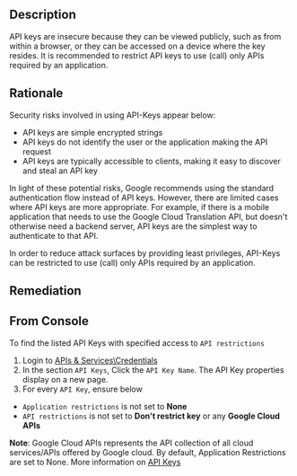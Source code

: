 ## Description

API keys are insecure because they can be viewed publicly, such as from within a browser, or they can be accessed on a device where the key resides. It is recommended to restrict API keys to use (call) only APIs required by an application.

## Rationale

Security risks involved in using API-Keys appear below:

- API keys are simple encrypted strings
- API keys do not identify the user or the application making the API request
- API keys are typically accessible to clients, making it easy to discover and steal an API key

In light of these potential risks, Google recommends using the standard authentication flow instead of API keys. However, there are limited cases where API keys are more appropriate. For example, if there is a mobile application that needs to use the Google Cloud Translation API, but doesn't otherwise need a backend server, API keys are the simplest way to authenticate to that API.

In order to reduce attack surfaces by providing least privileges, API-Keys can be restricted to use (call) only APIs required by an application.

## Remediation

## From Console

To find the listed API Keys with specified access to `API restrictions`

1. Login to [APIs & Services\Credentials](https://console.cloud.google.com/apis/credentials)
2. In the section `API Keys`, Click the `API Key Name`. The API Key properties display on a new page.
3. For every `API Key`, ensure below

- `Application restrictions` is not set to **None** 
- `API restrictions` is not set to **Don't restrict key** or any **Google Cloud APIs**

**Note**: Google Cloud APIs represents the API collection of all cloud services/APIs offered by Google cloud. By default, Application Restrictions are set to None. More information on [API Keys](https://cloud.google.com/docs/authentication/api-keys)
